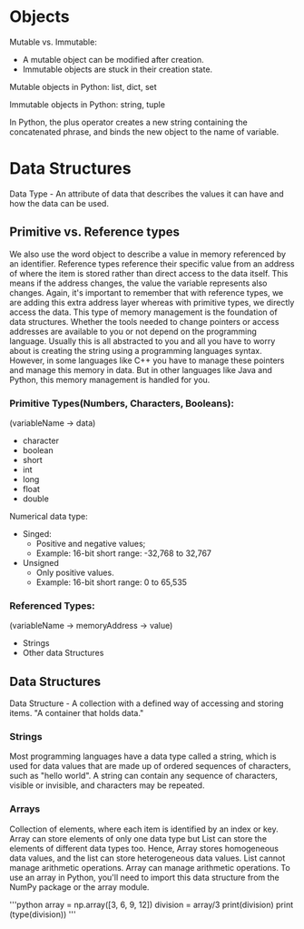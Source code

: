 # Objects
Mutable vs. Immutable:
- A mutable object can be modified after creation.
- Immutable objects are stuck in their creation state.

Mutable objects in Python:
list, dict, set

Immutable objects in Python:
string, tuple

In Python, the plus operator creates a new string containing the concatenated phrase, and binds the new object to the name of variable.

# Data Structures
Data Type - An attribute of data that describes the values it can have and how the data can be used.
## Primitive vs. Reference types
We also use the word object to describe a value in memory referenced by an identifier. Reference types reference their specific value from an address of where the item is stored rather than direct access to the data itself. This means if the address changes, the value the variable represents also changes. Again, it's important to remember that with reference types, we are adding this extra address layer whereas with primitive types, we directly access the data. This type of memory management is the foundation of data structures. Whether the tools needed to change pointers or access addresses are available to you or not depend on the programming language. Usually this is all abstracted to you and all you have to worry about is creating the string using a programming languages syntax. However, in some languages like C++ you have to manage these pointers and manage this memory in data. But in other languages like Java and Python, this memory management is handled for you.
### Primitive Types(Numbers, Characters, Booleans):
(variableName -> data)
- character
- boolean
- short
- int
- long
- float
- double

Numerical data type:
- Singed:
  - Positive and negative values;
  - Example: 16-bit short range: -32,768 to 32,767   
- Unsigned
  - Only positive values.
  - Example: 16-bit short range: 0 to 65,535

### Referenced Types:
(variableName -> memoryAddress -> value)
- Strings
- Other data Structures

## Data Structures
Data Structure - A collection with a defined way of accessing and storing items. "A container that holds data."
### Strings
Most programming languages have a data type called a string, which is used for data values that are made up of ordered sequences of characters, such as "hello world". A string can contain any sequence of characters, visible or invisible, and characters may be repeated.
### Arrays
Collection of elements, where each item is identified by an index or key.
Array can store elements of only one data type but List can store the elements of different data types too. Hence, Array stores homogeneous data values, and the list can store heterogeneous data values.
List cannot manage arithmetic operations. Array can manage arithmetic operations.
To use an array in Python, you'll need to import this data structure from the NumPy package or the array module.

'''python
array = np.array([3, 6, 9, 12])
division = array/3
print(division)
print (type(division))
'''
